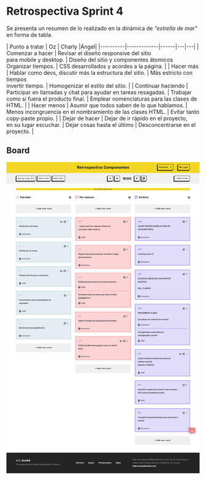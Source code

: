 
# Retrospectiva Sprint 4

Se presenta un resumen de lo realizado en la dinámica de *"estrella de mar"* en forma de tabla.



| Punto a tratar    |     Oz     |  Charly |Ángel|
|----------|-------------|------|---|---|
| Comenzar a hacer   | Revisar el diseño responsive del sitio <br> para mobile y desktop. | Diseño del sitio y componentes átomicos <br> Organizar tiempos. | CSS desarrollados y acordes a la página. |
| Hacer más          | Hablar como devs, discutir más la estructura del sitio.  | Más estricto con tiempos <br> invertir tiempo. | Homogenizar el estilo del sitio. |
| Continuar haciendo | Participar en llamadas y chat para ayudar en tareas resagadas. |  Trabajar como si fuera el producto final.  |  Emplear nomenclaturas para las clases de HTML. |
| Hacer menos        | Asumir que todos saben de lo que hablamos. |   Menos incongruencia en el nombramiento de las clases HTML. | Evitar tanto copy-paste propio. |
| Dejar de hacer     | Dejar de ir rápido en el proyecto, <br> en su lugar escuchar. | Dejar cosas hasta el último | Desconcentrarse en el proyecto. |


## Board
![Retro Sprint 4](public/images/boards.boldare.com_board_a5567a7e12504118811b429e2f3e64a7.png "Retro Sprint 4")